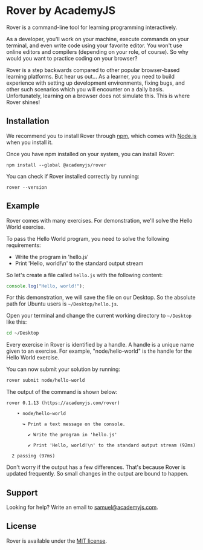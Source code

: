 # Rover by AcademyJS

Rover is a command-line tool for learning programming interactively.

As a developer, you'll work on your machine, execute commands on your terminal, and
even write code using your favorite editor. You won't use online editors and compilers
(depending on your role, of course). So why would you want to practice
coding on your browser?

Rover is a step backwards compared to other popular browser-based learning platforms.
But hear us out... As a learner, you need to build experience with setting up development
environments, fixing bugs, and other such scenarios which you will encounter on a daily basis.
Unfortunately, learning on a browser does not simulate this. This is where Rover shines!

## Installation

We recommend you to install Rover through [npm](https://npmjs.org), which comes with
[Node.js](https://nodejs.org) when you install it.

Once you have npm installed on your system, you can install Rover:

```
npm install --global @academyjs/rover
```

You can check if Rover installed correctly by running:

```
rover --version
```

## Example

Rover comes with many exercises. For demonstration, we'll solve the Hello World exercise.

To pass the Hello World program, you need to solve the following requirements:

-   Write the program in 'hello.js'
-   Print 'Hello, world!\\n' to the standard output stream

So let's create a file called `hello.js` with the following content:

```js
console.log("Hello, world!");
```

For this demonstration, we will save the file on our Desktop. So the absolute path for Ubuntu users
is `~/Desktop/hello.js`.

Open your terminal and change the current working directory to `~/Desktop` like this:

```bash
cd ~/Desktop
```

Every exercise in Rover is identified by a handle. A handle is a unique name given to an exercise.
For example, "node/hello-world" is the handle for the Hello World exercise.

You can now submit your solution by running:

```bash
rover submit node/hello-world
```

The output of the command is shown below:

```
rover 0.1.13 (https://academyjs.com/rover)

    ‣ node/hello-world

      ↪ Print a text message on the console.

        ✔ Write the program in 'hello.js'

        ✔ Print 'Hello, world!\n' to the standard output stream (92ms)

  2 passing (97ms)
```

Don't worry if the output has a few differences. That's because Rover is updated frequently.
So small changes in the output are bound to happen.

## Support

Looking for help? Write an email to [samuel@academyjs.com](mailto:samuel@academyjs.com).

## License

Rover is available under the [MIT license](https://opensource.org/licenses/MIT).
